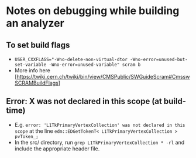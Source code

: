 # Notes on debugging while building an analyzer

## To set build flags
* `USER_CXXFLAGS="-Wno-delete-non-virtual-dtor -Wno-error=unused-but-set-variable -Wno-error=unused-variable" scram b`
* More info here [https://twiki.cern.ch/twiki/bin/view/CMSPublic/SWGuideScram#CmsswSCRAMBuildFlags]

## Error: X was not declared in this scope (at build-time)
* E.g. `error: 'L1TkPrimaryVertexCollection' was not declared in this scope` at the line `edm::EDGetTokenT< L1TkPrimaryVertexCollection >    pvToken_;`
* In the src/ directory, run `grep L1TkPrimaryVertexCollection * -rl` and include the appropriate header file.